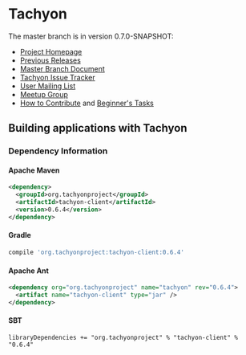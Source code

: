 Tachyon
=======

The master branch is in version 0.7.0-SNAPSHOT:

- [Project Homepage](http://www.tachyonproject.org)
- [Previous Releases](https://github.com/amplab/tachyon/tags)
- [Master Branch Document](http://tachyon-project.org/master/)
- [Tachyon Issue Tracker](https://tachyon.atlassian.net/browse/TACHYON)
- [User Mailing List](https://groups.google.com/forum/?fromgroups#!forum/tachyon-users)
- [Meetup Group](http://www.meetup.com/Tachyon)
- [How to Contribute](http://tachyon-project.org/master/Startup-Tasks-for-New-Contributors.html) and
[Beginner's Tasks](https://tachyon.atlassian.net/issues/?jql=project%20%3D%20TACHYON%20AND%20labels%20%3D%20Beginner)


## Building applications with Tachyon

### Dependency Information

#### Apache Maven
```xml
<dependency>
  <groupId>org.tachyonproject</groupId>
  <artifactId>tachyon-client</artifactId>
  <version>0.6.4</version>
</dependency>
```

#### Gradle

```groovy
compile 'org.tachyonproject:tachyon-client:0.6.4'
```

#### Apache Ant
```xml
<dependency org="org.tachyonproject" name="tachyon" rev="0.6.4">
  <artifact name="tachyon-client" type="jar" />
</dependency>
```

#### SBT
```
libraryDependencies += "org.tachyonproject" % "tachyon-client" % "0.6.4"
```
